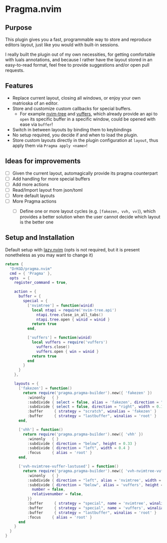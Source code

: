 # Pragma.nvim

## Purpose
This plugin gives you a fast, programmable way to store and reproduce editors layout, just like you would with built-in sessions.

I really built the plugin out of my own necessities, for getting comfortable with luals annotations, 
and because I rather have the layout stored in an easy-to-read format, feel free to provide suggestions and/or open pull requests.

## Features
- Replace current layout, closing all windows, or enjoy your own matrioska of an editor.
- Store and customize custom callbacks for special buffers.
  - For example [nvim-tree](https://github.com/nvim-tree/nvim-tree.lua) and [vuffers](https://github.com/Hajime-Suzuki/vuffers.nvim), which already provide an api to `open` its specific buffer in a specific window, could be opened with ease via `buffer`!
- Switch in between layouts by binding them to keybindings
- No setup required, you decide if and when to load the plugin.
- Store custom layouts directly in the plugin configuration at `layout`, thus apply them via `Pragma apply <name>`!

## Ideas for improvements
- [ ] Given the current layout, automagically provide its pragma counterpart
- [ ] Add handling for more special buffers
- [ ] Add more actions
- [ ] Read/Import layout from json/toml
- [ ] More default layouts
- [ ] More Pragma actions 
  - [ ] Define one or more layout cycles (e.g. `[fakezen, vvh, vv]`), which provides a better solution when the user
		cannot decide which layout is the better one


## Setup and Installation

Default setup with [lazy.nvim](https://github.com/folke/lazy.nvim) (opts is not required, but it is present nonetheless as you may want to change it)
```lua
return {
  "DrKGD/pragma.nvim"
  cmd = { 'Pragma' },
  opts  = {
    register_command = true,

    action = {
      buffer = {
        special = {
          ['nvimtree'] = function(winid)
            local ntapi = require('nvim-tree.api')
              ntapi.tree.close_in_all_tabs()
              ntapi.tree.open { winid = winid }
            return true
          end,

          ['vuffers'] = function(winid)
            local vuffers = require('vuffers')
              vuffers.close()
              vuffers.open { win = winid }
            return true
          end
        }
      }
    },

    layouts = {
      ['fakezen'] = function()
        return require('pragma.pragma-builder').new({ 'fakezen' })
          :winonly   { }
          :subdivide { select = false, alias = 'fakezen', direction = "left", width = 0.15 }
          :subdivide { select = false, direction = "right", width = 0.15 }
          :buffer     { strategy = "scratch", winalias = 'fakezen' }
          :buffer     { strategy = "lastbuffer", winalias = 'root' }
      end,

      ['vhh'] = function()
        return require('pragma.pragma-builder').new({ 'vhh' })
          :winonly   { }
          :subdivide { direction = "below", height = 0.33 }
          :subdivide { direction = "left", width = 0.4 }
          :focus     { alias = 'root' }
      end,

      ['vvh-nvimtree-vuffer-lastused'] = function()
        return require('pragma.pragma-builder').new({ 'vvh-nvimtree-vuffer-lastused' })
          :winonly   { }
          :subdivide { direction = "left", alias = 'nvimtree', width = 40 }
          :subdivide { direction = "below", alias = 'vuffers', height = 0.35, winopts = {
            number = false,
            relativenumber = false,
          }}
          :buffer     { strategy = "special", name = 'nvimtree', winalias = 'nvimtree' }
          :buffer     { strategy = "special", name = 'vuffers', winalias = 'vuffers'}
          :buffer     { strategy = "lastbuffer", winalias = 'root' }
          :focus     { alias = 'root' }
      end
    }
  }
}
```


